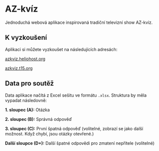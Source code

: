 # AZ-kvíz

Jednoduchá webová aplikace inspirovaná tradiční televizní show AZ-kvíz.

## K vyzkoušení

Aplikaci si můžete vyzkoušet na následujících adresách:

[azkviz.heliohost.org](http://azkviz.heliohost.org)

[azkviz.t15.org](http://azkviz.t15.org)

## Data pro soutěž

Data aplikace načítá z Excel sešitu ve formátu `.xlsx`. Struktura by měla vypadat následovně:

**1. sloupec (A):** Otázka

**2. sloupec (B):** Správná odpověď

**3. sloupec (C):** První špatná odpověď (volitelné, zobrazí se jako další možnost. Když chybí, jsou otázky otevřené.)

**Další sloupce (D+):** Další špatné odpovědi pro zmatení nepřítele (volitelné)